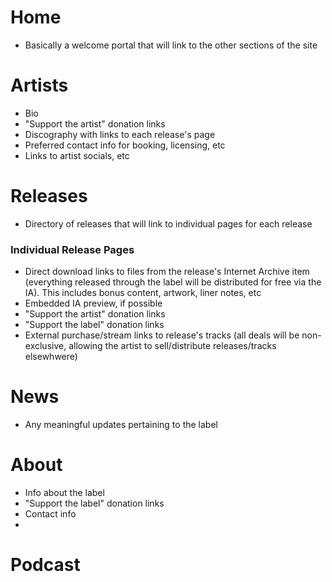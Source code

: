 # Home

* Basically a welcome portal that will link to the other sections of the site

# Artists

* Bio
* "Support the artist" donation links
* Discography with links to each release's page
* Preferred contact info for booking, licensing, etc
* Links to artist socials, etc

# Releases

* Directory of releases that will link to individual pages for each release

### Individual Release Pages

* Direct download links to files from the release's Internet Archive item (everything released through the label will be distributed for free via the IA).  This includes bonus content, artwork, liner notes, etc
* Embedded IA preview, if possible
* "Support the artist" donation links
* "Support the label" donation links
* External purchase/stream links to release's tracks (all deals will be non-exclusive, allowing the artist to sell/distribute releases/tracks elsewhwere)

# News

* Any meaningful updates pertaining to the label

# About

* Info about the label
* "Support the label" donation links
* Contact info
* 
















# Podcast

